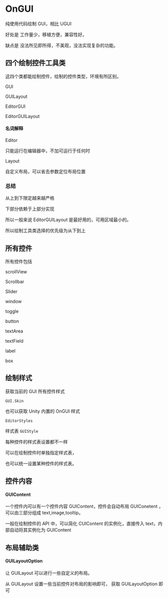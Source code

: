 # OnGUI

纯使用代码绘制 GUI，相比 UGUI

好处是 工作量少，移植方便，兼容性好。

缺点是 没法所见即所得，不美观，没法实现复杂的功能。

## 四个绘制控件工具类

这四个类都能绘制控件，绘制的控件类型，环境有所区别。

GUI

GUILayout

EditorGUI

EditorGUILayout

#### 名词解释

Editor

只能运行在编辑器中，不加可运行于任何时

Layout

自定义布局，可以省去参数定位布局位置

### 总结

从上到下限定越来越严格

下部分依赖于上部分实现

所以一般来说 EditorGUILayout 是最好用的，可用区域最小的。

所以绘制工具类选择的优先级为从下到上

## 所有控件

所有控件包括

scrollView

Scrollbar

Slider

window

toggle

button

textArea

textField

label

box

## 绘制样式

获取当前的 GUI 所有控件样式

`GUI.Skin`

也可以获取 Unity 内置的 OnGUI 样式

`EditorStyles`

样式表 `GUIStyle`

每种控件的样式表设置都不一样

可以在绘制控件时单独指定样式表，

也可以统一设置某种控件的样式表。

## 控件内容

#### GUIContent

一个控件内可以有一个控件内容 GUIContent，控件会自动布局 GUIConetent ，可以由三部分组成 text,image,tooltip。

一般在绘制控件的 API 中，可以简化 CUIContent 的实例化，直接传入 text，内部自动将其实例化为 GUIContent

## 布局辅助类

#### GUILayoutOption

让 GUILayout 可以进行一些自定义的布局。

从 GUILayout 设置一些当前控件对布局的影响即可， 获取 GUILayoutOption 即可


